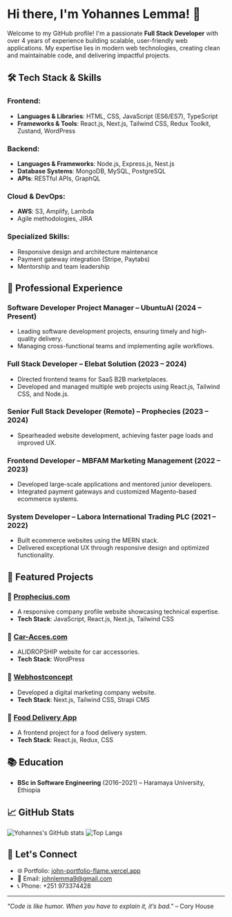# Hi there, I'm Yohannes Lemma! 👋

Welcome to my GitHub profile! I'm a passionate **Full Stack Developer** with over 4 years of experience building scalable, user-friendly web applications. My expertise lies in modern web technologies, creating clean and maintainable code, and delivering impactful projects.

## 🛠️ Tech Stack & Skills

### Frontend:
- **Languages & Libraries**: HTML, CSS, JavaScript (ES6/ES7), TypeScript
- **Frameworks & Tools**: React.js, Next.js, Tailwind CSS, Redux Toolkit, Zustand, WordPress

### Backend:
- **Languages & Frameworks**: Node.js, Express.js, Nest.js
- **Database Systems**: MongoDB, MySQL, PostgreSQL
- **APIs**: RESTful APIs, GraphQL

### Cloud & DevOps:
- **AWS**: S3, Amplify, Lambda
- Agile methodologies, JIRA

### Specialized Skills:
- Responsive design and architecture maintenance
- Payment gateway integration (Stripe, Paytabs)
- Mentorship and team leadership

## 💼 Professional Experience

### **Software Developer Project Manager** – UbuntuAI (2024 – Present)
- Leading software development projects, ensuring timely and high-quality delivery.
- Managing cross-functional teams and implementing agile workflows.

### **Full Stack Developer** – Elebat Solution (2023 – 2024)
- Directed frontend teams for SaaS B2B marketplaces.
- Developed and managed multiple web projects using React.js, Tailwind CSS, and Node.js.

### **Senior Full Stack Developer (Remote)** – Prophecies (2023 – 2024)
- Spearheaded website development, achieving faster page loads and improved UX.

### **Frontend Developer** – MBFAM Marketing Management (2022 – 2023)
- Developed large-scale applications and mentored junior developers.
- Integrated payment gateways and customized Magento-based ecommerce systems.

### **System Developer** – Labora International Trading PLC (2021 – 2022)
- Built ecommerce websites using the MERN stack.
- Delivered exceptional UX through responsive design and optimized functionality.

## 🌟 Featured Projects

### 🚀 [Prophecius.com](https://prophecius.com/)
- A responsive company profile website showcasing technical expertise.
- **Tech Stack**: JavaScript, React.js, Next.js, Tailwind CSS

### 🛒 [Car-Acces.com](http://car-acces.com/)
- ALIDROPSHIP website for car accessories.
- **Tech Stack**: WordPress

### 🎨 [Webhostconcept](https://webhostconcept.com/)
- Developed a digital marketing company website.
- **Tech Stack**: Next.js, Tailwind CSS, Strapi CMS

### 🍔 [Food Delivery App](https://food-delivery-steel.vercel.app/home)
- A frontend project for a food delivery system.
- **Tech Stack**: React.js, Redux, CSS

## 📚 Education
- **BSc in Software Engineering** (2016–2021) – Haramaya University, Ethiopia

## 📈 GitHub Stats
![Yohannes's GitHub stats](https://github-readme-stats.vercel.app/api?username=jonny-grace&show_icons=true&theme=radical)
![Top Langs](https://github-readme-stats.vercel.app/api/top-langs/?username=jonny-grace&layout=compact&theme=radical)

## 🔗 Let's Connect
- 🌐 Portfolio: [john-portfolio-flame.vercel.app](https://john-portfolio-flame.vercel.app/)
- 📧 Email: [johnlemma9@gmail.com](mailto:johnlemma9@gmail.com)
- 📞 Phone: +251 973374428

---

_"Code is like humor. When you have to explain it, it’s bad."_ – Cory House
